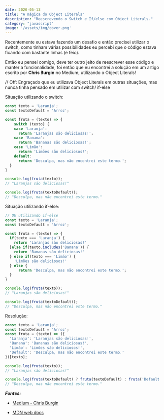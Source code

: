 ```yaml
---
date: 2020-05-13
title: "A mágica do Object Literals"
description: "Reescrevendo o Switch e If/else com Object Literals."
category: "javascript"
image: '/assets/img/cover.png'
---
```


Recentemente eu estava fazendo um desafio e então precisei utilizar o switch, como tinham várias possibilidades eu percebi que o código estava ficando com bastante linhas (e feio).

Então eu pensei comigo, deve ter outro jeito de reescrever esse código e manter a funcionalidade, foi então que eu encontrei a solução em um artigo escrito por **Chris Burgin** no Medium, utilizando o Object Literals!

// Off: Engraçado que eu utilizava Object Literals em outras situações, mas nunca tinha pensado em utilizar com switch/ if-else

Situação utilizando o switch:

```js
const texto = 'Laranja';
const textoDefault = 'Arroz';

const fruta = (texto) => {
	switch (texto) {
    case 'Laranja':
      return 'Laranjas são deliciosas!';
    case 'Banana':
      return 'Bananas são deliciosas!';
    case 'Limão':
      return 'Limões são deliciosos!';
    default:
      return 'Desculpa, mas não encontrei este termo.';
  }
}

console.log(fruta(texto));
// "Laranjas são deliciosas!"

console.log(fruta(textoDefault));
// "Desculpa, mas não encontrei este termo."
```

Situação utilizando if-else: 

```js
// OU utilizando if-else
const texto = 'Laranja';
const textoDefault = 'Arroz';

const fruta = (texto) => {
  if(texto === 'Laranja') {
    return 'Laranjas são deliciosas!'
  }else if(texto.includes('Banana')) {
    return 'Bananas são deliciosas!'
  } else if(texto === 'Limão') {
    'Limões são deliciosos!'
  } else {
      return 'Desculpa, mas não encontrei este termo.';
  }
}

console.log(fruta(texto));
// "Laranjas são deliciosas!"

console.log(fruta(textoDefault));
// "Desculpa, mas não encontrei este termo."
```

Resolução:

```js
const texto = 'Laranja';
const textoDefault = 'Arroz';
const fruta = (texto) => ({
  'Laranja': 'Laranjas são deliciosas!',
  'Banana': 'Bananas são deliciosas!',
  'Limão': 'Limões são deliciosos!',
  'Default': 'Desculpa, mas não encontrei este termo.'
})[texto];

console.log(fruta(texto));
// "Laranjas são deliciosas!"

console.log(fruta(textoDefault) ? fruta(textoDefault) : fruta('Default'));
// "Desculpa, mas não encontrei este termo."
```

***Fontes:***

- <a href="https://medium.com/chrisburgin/rewriting-javascript-replacing-the-switch-statement-cfff707cf045" target="_blank" rel="noopener noreferrer">Medium - Chris Burgin</a>

- <a href="https://developer.mozilla.org/en-US/docs/Web/JavaScript/Guide/Grammar_and_types#Object_literals" target="_blank" rel="noopener noreferrer">MDN web docs</a>

